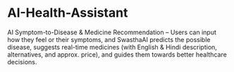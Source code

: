 # AI-Health-Assistant
AI Symptom-to-Disease &amp; Medicine Recommendation – Users can input how they feel or their symptoms, and SwasthaAI predicts the possible disease, suggests real-time medicines (with English &amp; Hindi description, alternatives, and approx. price), and guides them towards better healthcare decisions.
